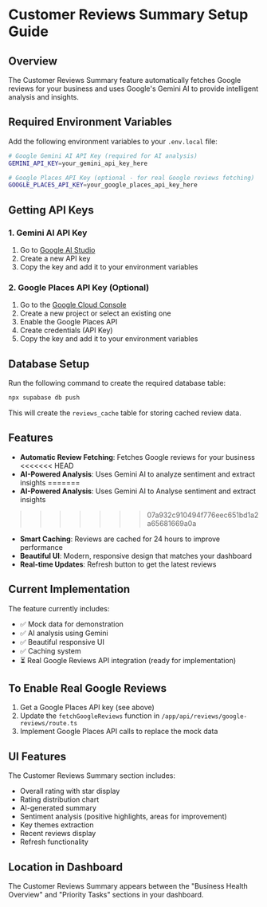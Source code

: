 # Customer Reviews Summary Setup Guide

## Overview
The Customer Reviews Summary feature automatically fetches Google reviews for your business and uses Google's Gemini AI to provide intelligent analysis and insights.

## Required Environment Variables

Add the following environment variables to your `.env.local` file:

```bash
# Google Gemini AI API Key (required for AI analysis)
GEMINI_API_KEY=your_gemini_api_key_here

# Google Places API Key (optional - for real Google reviews fetching)
GOOGLE_PLACES_API_KEY=your_google_places_api_key_here
```

## Getting API Keys

### 1. Gemini AI API Key
1. Go to [Google AI Studio](https://makersuite.google.com/app/apikey)
2. Create a new API key
3. Copy the key and add it to your environment variables

### 2. Google Places API Key (Optional)
1. Go to the [Google Cloud Console](https://console.cloud.google.com/)
2. Create a new project or select an existing one
3. Enable the Google Places API
4. Create credentials (API Key)
5. Copy the key and add it to your environment variables

## Database Setup

Run the following command to create the required database table:

```bash
npx supabase db push
```

This will create the `reviews_cache` table for storing cached review data.

## Features

- **Automatic Review Fetching**: Fetches Google reviews for your business
<<<<<<< HEAD
- **AI-Powered Analysis**: Uses Gemini AI to analyze sentiment and extract insights
=======
- **AI-Powered Analysis**: Uses Gemini AI to Analyse sentiment and extract insights
>>>>>>> 07a932c910494f776eec651bd1a2a65681669a0a
- **Smart Caching**: Reviews are cached for 24 hours to improve performance
- **Beautiful UI**: Modern, responsive design that matches your dashboard
- **Real-time Updates**: Refresh button to get the latest reviews

## Current Implementation

The feature currently includes:
- ✅ Mock data for demonstration
- ✅ AI analysis using Gemini
- ✅ Beautiful responsive UI
- ✅ Caching system
- ⏳ Real Google Reviews API integration (ready for implementation)

## To Enable Real Google Reviews

1. Get a Google Places API key (see above)
2. Update the `fetchGoogleReviews` function in `/app/api/reviews/google-reviews/route.ts`
3. Implement Google Places API calls to replace the mock data

## UI Features

The Customer Reviews Summary section includes:
- Overall rating with star display
- Rating distribution chart
- AI-generated summary
- Sentiment analysis (positive highlights, areas for improvement)
- Key themes extraction
- Recent reviews display
- Refresh functionality

## Location in Dashboard

The Customer Reviews Summary appears between the "Business Health Overview" and "Priority Tasks" sections in your dashboard. 